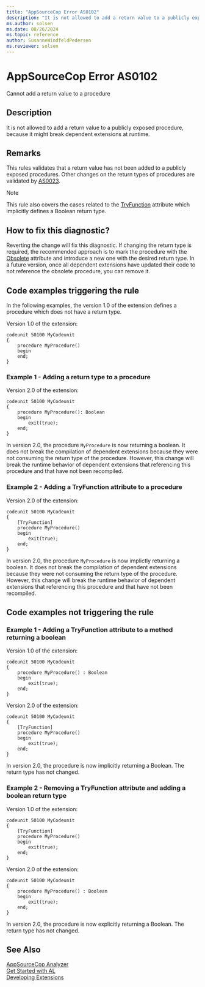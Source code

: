 ```yaml
---
title: "AppSourceCop Error AS0102"
description: "It is not allowed to add a return value to a publicly exposed procedure, because it might break dependent extensions at runtime."
ms.author: solsen
ms.date: 08/26/2024
ms.topic: reference
author: SusanneWindfeldPedersen
ms.reviewer: solsen
---
```

[//]: # (START>DO_NOT_EDIT)
[//]: # (IMPORTANT:Do not edit any of the content between here and the END>DO_NOT_EDIT.)
[//]: # (Any modifications should be made in the .xml files in the ModernDev repo.)
# AppSourceCop Error AS0102
Cannot add a return value to a procedure

## Description
It is not allowed to add a return value to a publicly exposed procedure, because it might break dependent extensions at runtime.

[//]: # (IMPORTANT: END>DO_NOT_EDIT)

## Remarks

This rules validates that a return value has not been added to a publicly exposed procedures. Other changes on the return types of procedures are validated by [AS0023](appsourcecop-as0023.md).

> [!NOTE]  
> This rule also covers the cases related to the [TryFunction](/dynamics365/business-central/dev-itpro/developer/attributes/devenv-tryfunction-attribute) attribute which implicitly defines a Boolean return type. 

## How to fix this diagnostic?

Reverting the change will fix this diagnostic. If changing the return type is required, the recommended approach is to mark the procedure with the [Obsolete](../attributes/devenv-obsolete-attribute.md) attribute and introduce a new one with the desired return type. In a future version, once all dependent extensions have updated their code to not reference the obsolete procedure, you can remove it.

## Code examples triggering the rule

In the following examples, the version 1.0 of the extension defines a procedure which does not have a return type.

Version 1.0 of the extension:
```AL
codeunit 50100 MyCodeunit
{
    procedure MyProcedure()
    begin
    end;
}
```

### Example 1 - Adding a return type to a procedure

Version 2.0 of the extension:
```AL
codeunit 50100 MyCodeunit
{
    procedure MyProcedure(): Boolean
    begin
        exit(true);
    end;
}
```

In version 2.0, the procedure `MyProcedure` is now returning a boolean. It does not break the compilation of dependent extensions because they were not consuming the return type of the procedure. However, this change will break the runtime behavior of dependent extensions that referencing this procedure and that have not been recompiled.

### Example 2 - Adding a TryFunction attribute to a procedure

Version 2.0 of the extension:
```AL
codeunit 50100 MyCodeunit
{
    [TryFunction]
    procedure MyProcedure()
    begin
        exit(true);
    end;
}
```

In version 2.0, the procedure `MyProcedure` is now implictly returning a boolean. It does not break the compilation of dependent extensions because they were not consuming the return type of the procedure. However, this change will break the runtime behavior of dependent extensions that referencing this procedure and that have not been recompiled.

## Code examples not triggering the rule

### Example 1 - Adding a TryFunction attribute to a method returning a boolean

Version 1.0 of the extension:
```AL
codeunit 50100 MyCodeunit
{
    procedure MyProcedure() : Boolean
    begin
        exit(true);
    end;
}
```

Version 2.0 of the extension:
```AL
codeunit 50100 MyCodeunit
{
    [TryFunction]
    procedure MyProcedure()
    begin
        exit(true);
    end;
}
```

In version 2.0, the procedure is now implicitly returning a Boolean. The return type has not changed.

### Example 2 - Removing a TryFunction attribute and adding a boolean return type

Version 1.0 of the extension:
```AL
codeunit 50100 MyCodeunit
{
    [TryFunction]
    procedure MyProcedure()
    begin
        exit(true);
    end;
}
```

Version 2.0 of the extension:
```AL
codeunit 50100 MyCodeunit
{
    procedure MyProcedure() : Boolean
    begin
        exit(true);
    end;
}
```

In version 2.0, the procedure is now explicitly returning a Boolean. The return type has not changed.

## See Also  
[AppSourceCop Analyzer](appsourcecop.md)  
[Get Started with AL](../devenv-get-started.md)  
[Developing Extensions](../devenv-dev-overview.md)